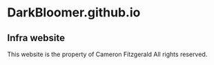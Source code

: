 # DarkBloomer.github.io
Infra website
-------------
This website is the property of Cameron Fitzgerald
All rights reserved.
